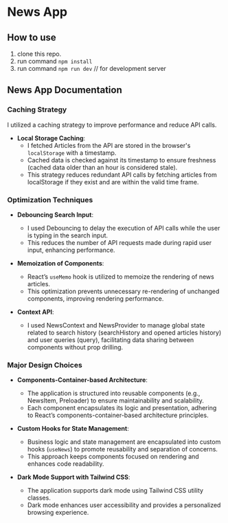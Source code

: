 # News App

## How to use

1. clone this repo.
2. run command `npm install`
3. run command `npm run dev` // for development server

## News App Documentation

### Caching Strategy

I utilized a caching strategy to improve performance and reduce API calls.

- **Local Storage Caching**: 
  - I fetched Articles from the API are stored in the browser's `localStorage` with a timestamp.
  - Cached data is checked against its timestamp to ensure freshness (cached data older than an hour is considered stale).
  - This strategy reduces redundant API calls by fetching articles from localStorage if they exist and are within the valid time frame.

### Optimization Techniques

- **Debouncing Search Input**:
  - I used Debouncing to delay the execution of API calls while the user is typing in the search input.
  - This reduces the number of API requests made during rapid user input, enhancing performance.

- **Memoization of Components**:
  - React’s `useMemo` hook is utilized to memoize the rendering of news articles.
  - This optimization prevents unnecessary re-rendering of unchanged components, improving rendering performance.

- **Context API**:
  - I used NewsContext and NewsProvider to manage global state related to search history (searchHistory and opened articles history) and user queries (query), facilitating data sharing between components without prop drilling.

### Major Design Choices

- **Components-Container-based Architecture**:
  - The application is structured into reusable components (e.g., NewsItem, Preloader) to ensure maintainability and scalability.
  - Each component encapsulates its logic and presentation, adhering to React’s components-container-based architecture principles.

- **Custom Hooks for State Management**:
  - Business logic and state management are encapsulated into custom hooks (`useNews`) to promote reusability and separation of concerns.
  - This approach keeps components focused on rendering and enhances code readability.

- **Dark Mode Support with Tailwind CSS**:
  - The application supports dark mode using Tailwind CSS utility classes.
  - Dark mode enhances user accessibility and provides a personalized browsing experience.
